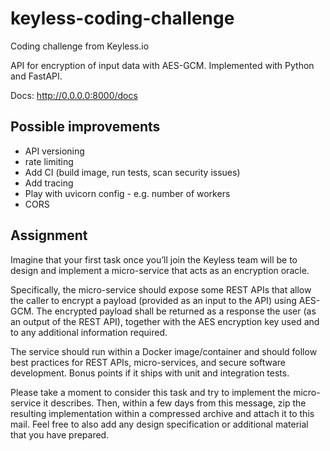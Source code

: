 # keyless-coding-challenge
Coding challenge from Keyless.io

API for encryption of input data with AES-GCM. Implemented with Python and FastAPI.

Docs: http://0.0.0.0:8000/docs

## Possible improvements
- API versioning
- rate limiting
- Add CI (build image, run tests, scan security issues)
- Add tracing
- Play with uvicorn config - e.g. number of workers
- CORS

## Assignment
Imagine that your first task once you’ll join the Keyless team will be to 
design and implement a micro-service that acts as an encryption oracle.

Specifically, the micro-service should expose some REST APIs that allow 
the caller to encrypt a payload (provided as an input to the API) using AES-GCM.
The encrypted payload shall be returned as a response the user (as an output 
of the REST API), together with the AES encryption key used and to any 
additional information required.

The service should run within a Docker image/container and should follow best 
practices for REST APIs, micro-services, and secure software development. Bonus 
points if it ships with unit and integration tests.

Please take a moment to consider this task and try to implement 
the micro-service it describes. Then, within a few days from this message, 
zip the resulting implementation within a compressed archive and attach it 
to this mail. Feel free to also add any design specification or additional 
material that you have prepared.
